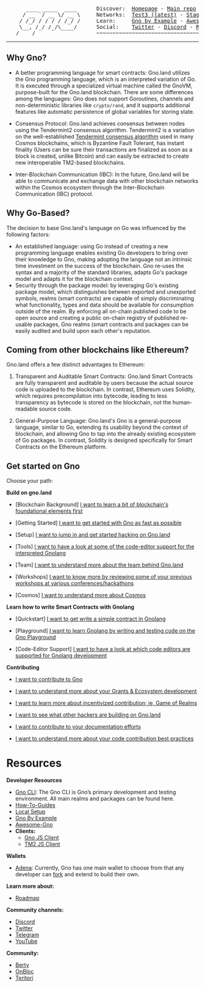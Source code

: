 <pre>
      ____ _____  ____      Discover:  <a href="https://www.gno.land/">Homepage</a> - <a href="https://github.com/gnolang/gno">Main repo</a>
     / __ `/ __ \/ __ \     Networks:  <a href="https://test3.gno.land">Test3 (latest)</a> - <a href="https://staging.gno.land">Staging</a>
    / /_/ / / / / /_/ /     Learn:     <a href="https://gno-by-example.com">Gno by Example</a> - <a href="https://github.com/gnolang/awesome-gno">Awesome Gno</a>
    \__, /_/ /_/\____/      Social:    <a href="https://twitter.com/_gnoland">Twitter</a> - <a href="https://discord.gg/tF2X8M6cVj">Discord</a> - <a href="https://reddit.com/r/gnoland">Reddit</a> - <a href="https://youtube.com/@_gnoland">YouTube</a>
   /____/                   ~~~~~~~~~~~~~~~~~~~~~~~~~~~~~~~~~~~~~~~~~~~~~~~
</pre>

***

## Why Gno? 

- A better programming language for smart contracts: Gno.land utilizes the Gno programming language, which is an interpreted variation of Go. It is executed through a specialized virtual machine called the GnoVM, purpose-built for the Gno.land blockchain. There are some differences among the languages: Gno does not support Goroutines, channels and non-deterministic libraries like `crypto/rand`, and it supports additional features like automatic persistence of global variables for storing state.

- Consensus Protocol: Gno.land achieves consensus between nodes using the Tendermint2 consensus algorithm. Tendermint2 is a variation on the well-established [Tendermint consensus algorithm](https://docs.tendermint.com/v0.34/introduction/what-is-tendermint.html) used in many Cosmos blockchains, which is Byzantine Fault Tolerant, has instant finality (Users can be sure their transactions are finalized as soon as a block is created, unlike Bitcoin) and can easily be extracted to create new interoperable TM2-based blockchains.

- Inter-Blockchain Communication (IBC): In the future, Gno.land will be able to communicate and exchange data with other blockchain networks within the Cosmos ecosystem through the Inter-Blockchain Communication (IBC) protocol.

## Why Go-Based?
The decision to base Gno.land's language on Go was influenced by the following factors:

- An established language: using Go instead of creating a new programming language enables existing Go developers to bring over their knowledge to Gno, making adopting the language not an intrinsic time investment on the success of the blockchain. Gno re-uses the syntax and a majority of the standard libraries, adapts Go's package model and adapts it for the blockchain context.
- Security through the package model: by leveraging Go's existing package model, which distinguishes between exported and unexported symbols, realms (smart contracts) are capable of simply discriminating what functionality, types and data should be available for consumption outside of the realm. By enforcing all on-chain published code to be open source and creating a public on-chain registry of published re-usable packages, Gno realms (smart contracts and packages can be easily audited and build upon each other's reputation.

## Coming from other blockchains like Ethereum?

Gno.land offers a few distinct advantages to Ethereum:

1. Transparent and Auditable Smart Contracts: Gno.land Smart Contracts are fully transparent and auditable by users because the actual source code is uploaded to the blockchain. In contrast, Ethereum uses Solidity, which requires precompilation into bytecode, leading to less transparency as bytecode is stored on the blockchain, not the human-readable source code.

2. General-Purpose Language: Gno.land's Gno is a general-purpose language, similar to Go, extending its usability beyond the context of blockchain, and allowing Gno to tap into the already existing ecosystem of Go packages. In contrast, Solidity is designed specifically for Smart Contracts on the Ethereum platform.

## Get started on Gno

Choose your path:

**Build on gno.land**

- \[Blockchain Background] [I want to learn a bit of blockchain's foundational elements first](https://github.com/gnolang/guide/blob/main/docs/knowledge-corner/blockchains-101/blockchain.md)

- \[Getting Started] [I want to get started with Gno as fast as possible](https://github.com/gnolang/getting-started)

- \[Setup] [I want to jump in and get started hacking on Gno.land](https://github.com/gnolang/guide/blob/main/docs/engineering/gno.land/setup.md)

- \[Tools] [I want to have a look at some of the code-editor support for the interpreted Gnolang](https://github.com/gnolang/guide/blob/main/docs/engineering/gno.land/tools.md)

- \[Team] [I want to understand more about the team behind Gno.land](https://github.com/gnolang/guide/blob/main/docs/engineering/gno.land/team.md)

- \[Workshops] [I want to know more by reviewing some of your previous workshops at various conferences/hackathons](https://github.com/gnolang/workshops)

- \[Cosmos] [I want to understand more about Cosmos](https://github.com/gnolang/guide/blob/main/docs/knowledge-corner/cosmos.md)

**Learn how to write Smart Contracts with Gnolang**

- \[Quickstart] [I want to get write a simple contract in Gnolang](https://github.com/gnolang/gno/blob/master/docs/how-to-guides/simple-contract.md)

- \[Playground] [I want to learn Gnolang by writing and testing code on the Gno Playground](https://play.gno.land)

- \[Code-Editor Support] [I want to have a look at which code editors are supported for Gnolang development](https://github.com/gnolang/guide/blob/main/docs/engineering/gno.land/tools.md)

**Contributing**

- [I want to contribute to Gno](https://github.com/gnolang/gno/blob/master/CONTRIBUTING.md)

- [I want to understand more about your Grants & Ecosystem development](https://github.com/gnolang/ecosystem-fund-grants)

- [I want to learn more about incentivized contribution; ie, Game of Realms](https://gno.land/game-of-realms)
  
- [I want to see what other hackers are building on Gno.land](https://github.com/gnolang/hackerspace)

- [I want to contribute to your documentation efforts](https://github.com/gnolang/guide/blob/main/docs/engineering/conventions/documentation.md)

- [I want to understand more about your code contribution best practices](https://github.com/gnolang/guide/blob/main/docs/engineering/conventions/go.md)

# Resources

**Developer Resources**

- [Gno CLI](https://github.com/gnolang/gno): The Gno CLI is Gno’s primary development and testing environment. All main realms and packages can be found here.
- [How-To-Guides](https://github.com/gnolang/gno/tree/master/docs/how-to-guides)
- [Local Setup](https://github.com/gnolang/gno/blob/master/docs/getting-started/local-setup.md)
- [Gno By Example](https://gno-by-example.com/)
- [Awesome-Gno](https://github.com/gnolang/awesome-gno)
- **Clients:**
  - [Gno JS Client](https://github.com/gnolang/gno-js-client)
  - [TM2 JS Client](https://github.com/gnolang/tm2-js-client)

**Wallets**
- [Adena](https://adena.app/): Currently, Gno has one main wallet to choose from that any developer can [fork](https://github.com/onbloc/adena-wallet) and extend to build their own.

**Learn more about:**

- [Roadmap](https://github.com/gnolang/roadmap)

**Community channels:**

- [Discord](https://discord.gg/S8nKUqwkPn)
- [Twitter](https://twitter.com/_gnoland)
- [Telegram](https://t.me/gnoland)
- [YouTube](https://www.youtube.com/@_gnoland)

**Community:**

- [Berty](https://berty.tech/)
- [OnBloc](https://onbloc.xyz/)
- [Teritori](https://teritori.com/)
</pre>
